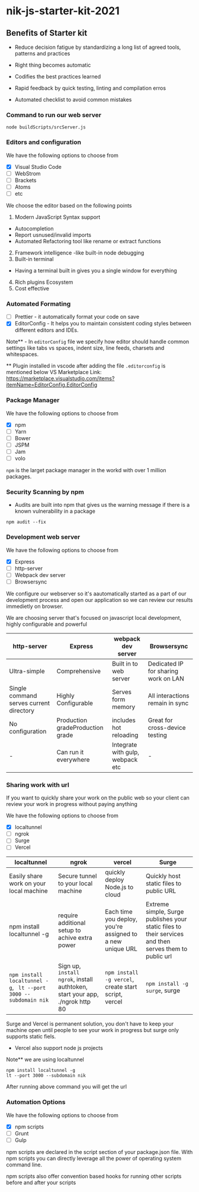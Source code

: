 # nik-js-starter-kit-2021

## Benefits of Starter kit

- Reduce decision fatigue by standardizing a long list of agreed tools, patterns and practices

- Right thing becomes automatic

- Codifies the best practices learned

- Rapid feedback by quick testing, linting and compilation erros

- Automated checklist to avoid common mistakes


### Command to run our web server
```
node buildScripts/srcServer.js
```


### Editors and configuration
We have the following options to choose from
- [x] Visual Studio Code
- [ ] WebStrom
- [ ] Brackets
- [ ] Atoms
- [ ] etc

We choose the editor based on the following points
1) Modern JavaScript Syntax support
 - Autocompletion
 - Report usnused/invalid imports
 - Automated Refactoring tool like rename or extract functions
2) Framework intelligence
 -like built-in node debugging
3) Built-in terminal
 - Having a terminal built in gives you a single window for everything
4) Rich plugins Ecosystem
5) Cost effective

### Automated Formating
- [ ] Prettier - it automatically format your code on save
- [x] EditorConfig - It helps you to maintain consistent coding styles between different editors and IDEs.

Note** - In `editorConfig` file we specify how editor should handle common settings like tabs vs spaces, indent size, line feeds, charsets and whitespaces.

** Plugin installed in vscode after adding the file  `.editorconfig` is mentioned below
VS Marketplace Link: https://marketplace.visualstudio.com/items?itemName=EditorConfig.EditorConfig


### Package Manager
We have the following options to choose from
- [x] npm
- [ ] Yarn
- [ ] Bower
- [ ] JSPM
- [ ] Jam
- [ ] volo

`npm` is the larget package manager in the workd with over 1 million packages.
### Security Scanning by npm
- Audits are built into npm that gives us the warning message if there is a known vulnerability in a package

```
npm audit --fix
```

### Development web server
We have the following options to choose from
- [x] Express
- [ ] http-server
- [ ] Webpack dev server
- [ ] Browsersync

We configure our webserver so it's aautomatically started as a part of our development process and open our application so we can review our results immedietly on browser.

We are choosing server that's focused on javascript local development, highly configurable and powerful

| http-server  	|  Express 	|   webpack dev server	|  Browsersync 	|
|---	|---	|---	|---	|
| Ultra-simple  	|  Comprehensive 	|   Built in to web server	|   Dedicated IP for sharing work on LAN	|
|  Single command serves current directory 	|  Highly Configurable 	|   Serves form memory	|  All interactions remain in sync 	|
|  No configuration 	|   Production gradeProduction grade	|  includes hot reloading 	|  Great for cross-device testing 	|
|  - 	|   Can run it everywhere	|   Integrate with gulp, webpack etc	|   -	|


### Sharing work with url
If you want to quickly share your work on the public web so your client can review your work in progress without paying anything

We have the following options to choose from
- [x] localtunnel
- [ ] ngrok
- [ ] Surge
- [ ] Vercel

| localtunnel  	|  ngrok 	| vercel  	|  Surge 	|
|---	|---	|---	|---	|
|  Easily share work on your local machine 	| Secure tunnel to your local machine  	|  quickly deploy Node.js to cloud 	|  Quickly host static files to public URL 	|
| npm install localtunnel -g	|  require additional setup to achive extra power 	|  Each time you deploy, you're assigned to a new unique URL 	|  Extreme simple, Surge publishes your static files to their services and then serves them to public url 	|
|  `npm install localtunnel -g`,  ` lt --port 3000 --subdomain nik` 	|   Sign up, `install ngrok`, install authtoken, start your app, ./ngrok http 80	|   `npm install -g vercel`, create start script, vercel	| `npm install -g surge`,  surge  	|


Surge and Vercel is permanent solution, you don't have to keep your machine open until people to see your work in progress but surge only supports static fiels.

* Vercel also support node js projects

Note** we are using localtunnel

```
npm install localtunnel -g
lt --port 3000 --subdomain nik
```
After running above command you will get the
url


### Automation Options
We have the following options to choose from
- [x] npm scripts
- [ ] Grunt
- [ ] Gulp

npm scripts are declared in the script section of your package.json file. With npm scripts you can directly leverage all the power of operating system command line.

npm scripts also offer convention based hooks for running other scripts before and after your scripts
